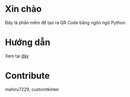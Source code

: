 # Xin chào
Đây là phần mềm để tạo ra QR Code bằng ngôn ngữ Python
# Hướng dẫn
Xem tại [đây](https://github.com/mahiru7229/python-qr-code-generator/wiki/Hướng-dẫn-sử-dụng)
# Contribute
mahiru7229, customtkinter
 
